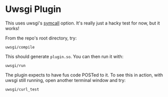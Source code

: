 # Uwsgi Plugin

This uses uwsgi's [symcall](https://uwsgi-docs.readthedocs.io/en/latest/Symcall.html) option.
It's really just a hacky test for now, but it works!

From the repo's root directory, try:

    uwsgi/compile

This should generate ``plugin.so``.
You can then run it with:

    uwsgi/run

The plugin expects to have fus code POSTed to it.
To see this in action, with uwsgi still running, open another terminal window and try:

    uwsgi/curl_test


